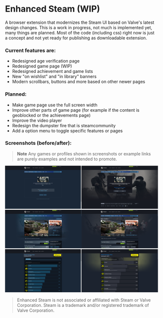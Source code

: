 # Enhanced Steam (WIP)

A browser extension that modernizes the Steam UI based on Valve's latest design changes.
This is a work in progress, not much is implemented yet, many things are planned.
Most of the code (including css) right now is just a concept and not yet ready for publishing as downloadable extension.

### Current features are:
- Redesigned age verification page
- Redesigned game page (WIP)
- Redesigned achievement and game lists
- New "on wishlist" and "in library" banners
- Modern scrollbars, buttons and more based on other newer pages

### Planned:
- Make game page use the full screen width
- Improve other parts of game page (for example if the content is geoblocked or the achievements page)
- Improve the video player
- Redesign the dumpster fire that is steamcommunity
- Add a option menu to toggle specific features or pages

### Screenshots (before/after):
> **Note**
> Any games or profiles shown in screenshots or example links are purely examples and not intended to promote.

![agecheck](./screenshots/agecheck.png)
![app](./screenshots/app.png)
![achievements](./screenshots/achievements.png)

> Enhanced Steam is not associated or affiliated with Steam or Valve Corporation. Steam is a trademark and/or registered trademark of Valve Corporation.
